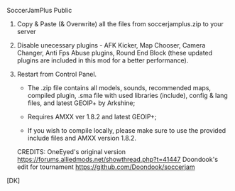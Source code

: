 SoccerJamPlus Public

1. Copy & Paste (& Overwrite) all the files from soccerjamplus.zip to your server

2) Disable unecessary plugins - AFK Kicker, Map Chooser, Camera Changer, Anti Fps Abuse plugins, Round End Block (these updated plugins are included in this mod for a better performance).

3) Restart from Control Panel.

    - The .zip file contains all models, sounds, recommended maps, compiled plugin, .sma file with used libraries (include), config & lang files, and latest GEOIP+ by Arkshine;
  
    - Requires AMXX ver 1.8.2 and latest GEOIP+;
    - If you wish to compile locally, please make sure to use the provided include files and AMXX version 1.8.2.

    CREDITS:
    OneEyed's original version https://forums.alliedmods.net/showthread.php?t=41447
    Doondook's edit for tournament https://github.com/Doondook/soccerjam

[DK]
